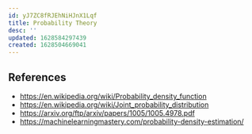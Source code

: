 ```yaml
---
id: yJ7ZC8fRJEhNiHJnX1Lqf
title: Probability Theory
desc: ''
updated: 1628584297439
created: 1628504669041
---
```


## References

- https://en.wikipedia.org/wiki/Probability_density_function
- https://en.wikipedia.org/wiki/Joint_probability_distribution
- https://arxiv.org/ftp/arxiv/papers/1005/1005.4978.pdf
- https://machinelearningmastery.com/probability-density-estimation/
